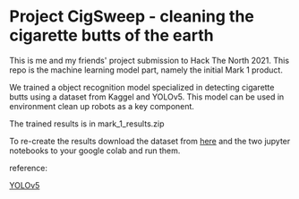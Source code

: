 # Project CigSweep - cleaning the cigarette butts of the earth

This is me and my friends' project submission to Hack The North 2021. 
This repo is the machine learning model part, namely the initial Mark 1 product.


We trained a object recognition model specialized in detecting cigarette butts
using a dataset from Kaggel and YOLOv5.
This model can be used in environment clean up robots as a key component.


The trained results is in mark_1_results.zip

To re-create the results download the dataset from [here](https://www.kaggle.com/estebanpacanchique/cigarette-butt)
and the two jupyter notebooks to your google colab and run them.

reference:

[YOLOv5](https://github.com/ultralytics/yolov5)
